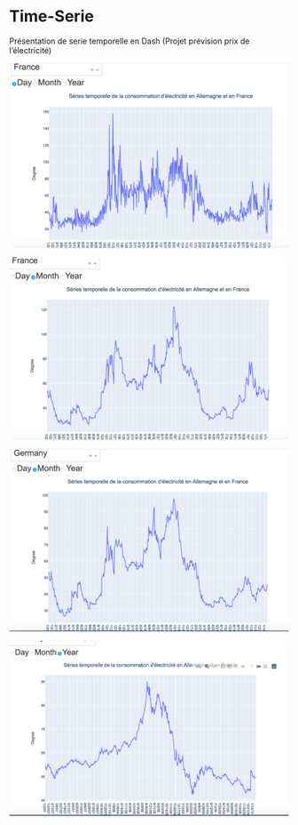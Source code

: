# Time-Serie
Présentation de serie temporelle  en Dash (Projet prévision prix de l’électricité)

![image](https://github.com/JIMMY-XU1/Time-Serie/blob/main/photo/%E5%B1%8F%E5%B9%95%E5%BF%AB%E7%85%A7%202020-11-16%20%E4%B8%8B%E5%8D%8810.08.48.png)

![image](https://github.com/JIMMY-XU1/Time-Serie/blob/main/photo/%E5%B1%8F%E5%B9%95%E5%BF%AB%E7%85%A7%202020-11-16%20%E4%B8%8B%E5%8D%8810.09.04.png)

![image](https://github.com/JIMMY-XU1/Time-Serie/blob/main/photo/%E5%B1%8F%E5%B9%95%E5%BF%AB%E7%85%A7%202020-11-16%20%E4%B8%8B%E5%8D%8810.09.47.png)

![image](https://github.com/JIMMY-XU1/Time-Serie/blob/main/photo/%E5%B1%8F%E5%B9%95%E5%BF%AB%E7%85%A7%202020-11-16%20%E4%B8%8B%E5%8D%8810.10.27.png)
